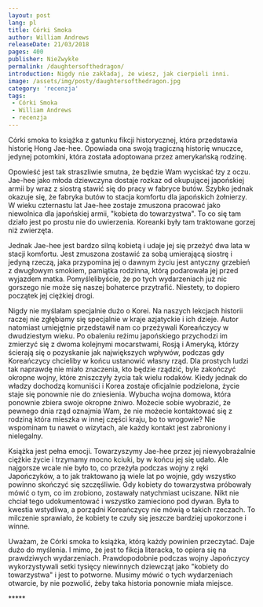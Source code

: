 ```yaml
---
layout: post
lang: pl
title: Córki Smoka
author: William Andrews
releaseDate: 21/03/2018
pages: 400
publisher: NieZwykłe
permalink: /daughtersofthedragon/
introduction: Nigdy nie zakładaj, że wiesz, jak cierpieli inni.
image: /assets/img/posty/daughtersofthedragon.jpg
category: 'recenzja'
tags:
 - Córki Smoka
 - William Andrews
 - recenzja
---
```


  Córki smoka to książka z gatunku fikcji historycznej, która przedstawia historię Hong Jae-hee. Opowiada ona swoją tragiczną historię wnuczce, jedynej potomkini, która została adoptowana przez amerykańską rodzinę.

  Opowieść jest tak straszliwie smutna, że będzie Wam wyciskać łzy z oczu. Jae-hee jako młoda dziewczyna dostaje rozkaz od okupującej japońskiej armii by wraz z siostrą stawić się do pracy w fabryce butów. Szybko jednak okazuje się, że fabryka butów to stacja komfortu dla japońskich żołnierzy. W wieku czternastu lat Jae-hee zostaje zmuszona pracować jako niewolnica dla japońskiej armii, "kobieta do towarzystwa". To co się tam działo jest po prostu nie do uwierzenia. Koreanki były tam traktowane gorzej niż zwierzęta.

  Jednak Jae-hee jest bardzo silną kobietą i udaje jej się przeżyć dwa lata w stacji komfortu. Jest zmuszona zostawić za sobą umierającą siostrę i jedyną rzeczą, jaka przypomina jej o dawnym życiu jest antyczny grzebień z dwugłowym smokiem, pamiątka rodzinna, którą podarowała jej przed wyjazdem matka. Pomyślelibyście, że po tych wydarzeniach już nic gorszego nie może się naszej bohaterce przytrafić. Niestety, to dopiero początek jej ciężkiej drogi.

  Nigdy nie myślałam specjalnie dużo o Korei. Na naszych lekcjach historii raczej nie zgłębiamy się specjalnie w kraje azjatyckie i ich dzieje. Autor natomiast umiejętnie przedstawił nam co przeżywali Koreańczycy w dwudziestym wieku. Po obaleniu reżimu japońskiego przychodzi  im zmierzyć się z dwoma kolejnymi mocarstwami, Rosją i Ameryką, którzy ścierają się o pozyskanie jak największych wpływów, podczas gdy Koreańczycy chcieliby w końcu ustanowić własny rząd. Dla prostych ludzi tak naprawdę nie miało znaczenia, kto będzie rządzić, byle zakończyć okropne wojny, które zniszczyły życia tak wielu rodaków. Kiedy jednak do władzy dochodzą komuniści i Korea zostaje oficjalnie podzielona, życie staje się ponownie nie do zniesienia. Wybucha wojna domowa, która ponownie zbiera swoje okropne żniwo. Możecie sobie wyobrazić, że pewnego dnia rząd oznajmia Wam, że nie możecie kontaktować się z rodziną która mieszka w innej części kraju, bo to wrogowie? Nie wspominam tu nawet o wizytach, ale każdy kontakt jest zabroniony i nielegalny.

  Książka jest pełna emocji. Towarzyszymy Jae-hee przez jej niewyobrażalnie ciężkie życie i trzymamy mocno kciuki, by w końcu jej się udało. Ale najgorsze wcale nie było to, co przeżyła podczas wojny z ręki Japończyków, a to jak traktowano ją wiele lat po wojnie, gdy wszystko powinno skończyć się szczęśliwie. Gdy kobiety do towarzystwa próbowały mówić o tym, co im zrobiono, zostawały natychmiast uciszane. Nikt nie chciał tego udokumentować i wszystko zamieciono pod dywan. Była to kwestia wstydliwa, a porządni Koreańczycy nie mówią o takich rzeczach. To milczenie sprawiało, że kobiety te czuły się jeszcze bardziej upokorzone i winne.

  Uważam, że Córki smoka to książka, którą każdy powinien przeczytać. Daje dużo do myślenia. I mimo, że jest to fikcja literacka, to opiera się na prawdziwych wydarzeniach. Prawdopodobnie podczas wojny Japończycy wykorzystywali setki tysięcy niewinnych dziewcząt jako "kobiety do towarzystwa" i jest to potworne. Musimy mówić o tych wydarzeniach otwarcie, by nie pozwolić, żeby taka historia ponownie miała miejsce.



 \*\*\*\*\*
